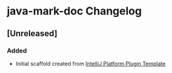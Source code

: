 <!-- Keep a Changelog guide -> https://keepachangelog.com -->

# java-mark-doc Changelog

## [Unreleased]
### Added
- Initial scaffold created from [IntelliJ Platform Plugin Template](https://github.com/JetBrains/intellij-platform-plugin-template)
